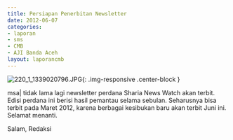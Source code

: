 ```yaml
---
title: Persiapan Penerbitan Newsletter
date: 2012-06-07
categories:
- laporan
- sms
- CMB
- AJI Banda Aceh
layout: laporancmb
---
```


![220_1_1339020796.JPG](/uploads/220_1_1339020796.JPG){: .img-responsive .center-block }

msa\| tidak lama lagi newsletter perdana Sharia News Watch akan terbit. Edisi perdana ini berisi hasil pemantau selama sebulan. Seharusnya bisa terbit pada Maret 2012, karena berbagai kesibukan baru akan terbit Juni ini. Selamat menanti. 

Salam, Redaksi
